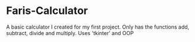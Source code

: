 # Faris-Calculator

A basic calculator I created for my first project. Only has the functions add, subtract, divide and multiply. 
Uses 'tkinter' and OOP
